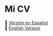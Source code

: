 # Mi CV

📄 [Versión en Español](https://stefan-trifan.github.io/CV/Stefan_Trifan_CV_ES.pdf)  
📄 [English Version](https://stefan-trifan.github.io/CV/Stefan_Trifan_CV_EN.pdf)